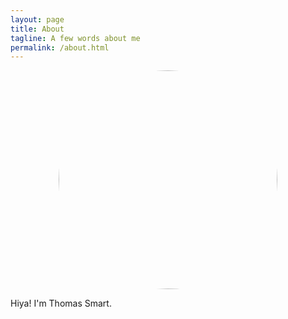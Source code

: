 ```yaml
---
layout: page
title: About
tagline: A few words about me
permalink: /about.html
---
```


<img src="{{ site.url }}/assets/img/headshot.png" alt="Mug Shot" style="width: 350px; display: block; margin-left: auto; margin-right: auto;
webkit-border-radius: 50em;
	-moz-border-radius: 50em;
	border-radius: 50em;"/>

Hiya! I'm Thomas Smart.

